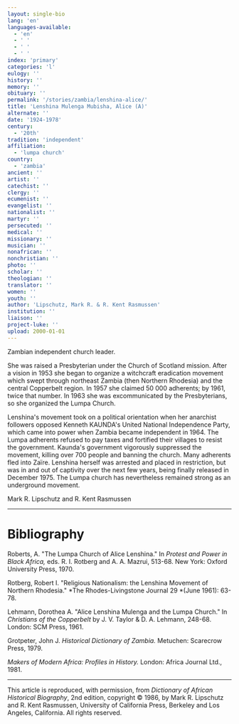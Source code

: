 ```yaml
---
layout: single-bio
lang: 'en'
languages-available:
  - 'en'
  - ' '
  - ' '
  - ' '
index: 'primary'
categories: 'l'
eulogy: ''
history: ''
memory: ''
obituary: ''
permalink: '/stories/zambia/lenshina-alice/'
title: 'Lenshina Mulenga Mubisha, Alice (A)'
alternate: ''
date: '1924-1978'
century:
  - '20th'
tradition: 'independent'
affiliation:
  - 'lumpa church'
country:
  - 'zambia'
ancient: ''
artist: ''
catechist: ''
clergy: ''
ecumenist: ''
evangelist: ''
nationalist: ''
martyr: ''
persecuted: ''
medical: ''
missionary: ''
musician: ''
nonafrican: ''
nonchristian: ''
photo: ''
scholar: ''
theologian: ''
translator: ''
women: ''
youth: ''
author: 'Lipschutz, Mark R. & R. Kent Rasmussen'
institution: ''
liaison: ''
project-luke: ''
upload: 2000-01-01
---
```



Zambian independent church leader.

She was raised a Presbyterian under the Church of Scotland mission.  After a vision in 1953 she began to organize a witchcraft eradication movement which swept through northeast Zambia (then Northern Rhodesia) and the central Copperbelt region.  In 1957 she claimed 50 000 adherents; by 1961, twice that number.  In 1963 she was excommunicated by the Presbyterians, so she organized the Lumpa Church.

Lenshina's movement took on a political orientation when her anarchist followers opposed Kenneth KAUNDA's United National Independence Party, which came into power when Zambia became independent in 1964. The Lumpa adherents refused to pay taxes and fortified their villages to resist the government.  Kaunda's government vigorously suppressed the movement, killing over 700 people and banning the church.  Many adherents fled into Za&iuml;re.  Lenshina herself was arrested and placed in restriction, but was in and out of captivity over the next few years, being finally released in December 1975.  The Lumpa church has nevertheless remained strong as an underground movement.

Mark R. Lipschutz and R. Kent Rasmussen

---

# Bibliography

Roberts, A.  "The Lumpa Church of Alice Lenshina."  In *Protest and Power in Black Africa,* eds. R. I. Rotberg and A. A. Mazrui, 513-68. New York: Oxford University Press, 1970.

Rotberg, Robert I.  "Religious Nationalism: the Lenshina Movement of Northern Rhodesia."  *The Rhodes-Livingstone Journal 29 *(June 1961): 63-78.

Lehmann, Dorothea A.  "Alice Lenshina Mulenga and the Lumpa Church."  In *Christians of the Copperbelt* by J. V. Taylor & D. A. Lehmann, 248-68.  London: SCM Press, 1961.

Grotpeter, John J.  *Historical Dictionary of Zambia.*  Metuchen: Scarecrow Press, 1979.

*Makers of Modern Africa: Profiles in History.*  London:  Africa Journal Ltd., 1981.

---

This article is reproduced, with permission, from *Dictionary of African Historical Biography*, 2nd edition, copyright &copy; 1986, by Mark R. Lipschutz and R. Kent Rasmussen,  University of California Press, Berkeley and Los Angeles, California.  All rights reserved.